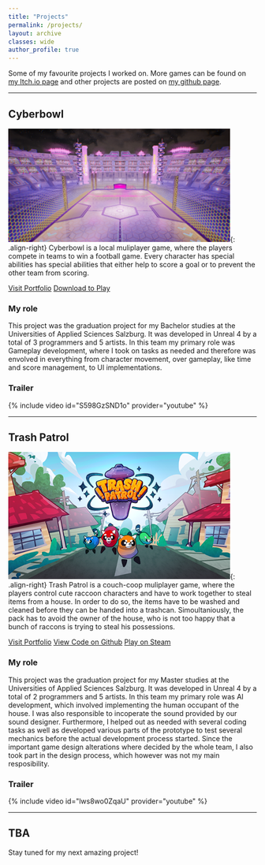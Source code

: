 ```yaml
---
title: "Projects"
permalink: /projects/
layout: archive
classes: wide
author_profile: true
---
```

Some of my favourite projects I worked on. More games can be found on <a href="https://khofer.itch.io/">my Itch.io page</a> and other projects are posted on 
<a href="https://github.com/Kerstin08">my github page</a>.
<br />

---
## Cyberbowl
![image-right](/assets/images/cyberbowl_teaser_small.png){: .align-right}  Cyberbowl is a local muliplayer game, where the players compete in teams to win a football game. 
Every character has special abilities has special abilities that either help to score a goal or to prevent the other team from scoring.

<a href="https://portfolio.fh-salzburg.ac.at/projects/2019-cyber-bowl" class="btn btn--primary">Visit Portfolio</a>
<a href="https://drive.google.com/file/d/1oCilLFZRF_c3yZHpsA5wOuZXMKnqBmJ0/view" class="btn btn--primary">Download to Play</a>

### My role
This project was the graduation project for my Bachelor studies at the Universities of Applied Sciences Salzburg. It was developed in 
Unreal 4 by a total of 3 programmers and 5 artists. In this team my primary role was Gameplay development, where I took on tasks as needed and
therefore was envolved in everything from character movement, over gameplay, like time and score management, to UI implementations.

### Trailer
{% include video id="S598GzSND1o" provider="youtube" %}
<br />

---

## Trash Patrol
![image-right](/assets/images/trashpatrol_teaser_small.png){: .align-right}  Trash Patrol is a couch-coop muliplayer game, where the players control cute raccoon characters and have to work together to steal items from a house.
In order to do so, the items have to be washed and cleaned before they can be handed into a trashcan. Simoultaniously, the pack has to avoid the owner of
the house, who is not too happy that a bunch of raccons is trying to steal his possessions.

<a href="https://portfolio.fh-salzburg.ac.at/projects/2022-trash-patrol" class="btn btn--primary">Visit Portfolio</a>
<a href="https://portfolio.fh-salzburg.ac.at/projects/2019-cyber-bowl" class="btn btn--primary">View Code on Github</a>
<a href="https://store.steampowered.com/app/1969130/Trash_Patrol__Academic_Version/" class="btn btn--primary">Play on Steam</a>

### My role
This project was the graduation project for my Master studies at the Universities of Applied Sciences Salzburg. It was developed in 
Unreal 4 by a total of 2 programmers and 5 artists. In this team my primary role was AI development, which involved implementing the human occupant of the
house. I was also responsible to incoperate the sound provided by our sound designer. Furthermore, I helped out as needed with several coding tasks as well as developed various parts
of the prototype to test several mechanics before the actual development process started. Since the important game design alterations where decided by the whole team, 
I also took part in the design process, which however was not my main resposibility.

### Trailer
{% include video id="lws8wo0ZqaU" provider="youtube" %}
<br />

---

## TBA
Stay tuned for my next amazing project!